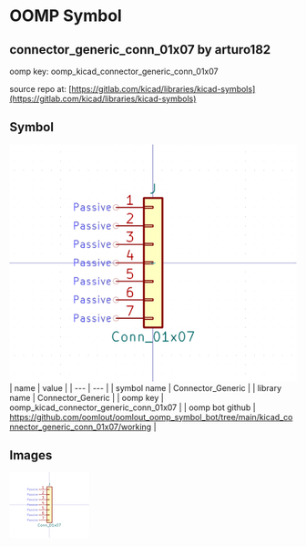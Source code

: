 # OOMP Symbol  
## connector_generic_conn_01x07  by arturo182  
  
oomp key: oomp_kicad_connector_generic_conn_01x07  
  
source repo at: [https://gitlab.com/kicad/libraries/kicad-symbols](https://gitlab.com/kicad/libraries/kicad-symbols)  
## Symbol  
  
[![working.png](working_600.png)](working.png)  
| name | value | 
| --- | --- | 
| symbol name | Connector_Generic | 
| library name | Connector_Generic | 
| oomp key | oomp_kicad_connector_generic_conn_01x07 | 
| oomp bot github | https://github.com/oomlout/oomlout_oomp_symbol_bot/tree/main/kicad_connector_generic_conn_01x07/working | 
## Images  
  
[![working.png](working_140.png)](working.png)  
